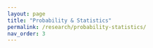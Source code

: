 ```yaml
---
layout: page
title: "Probability & Statistics"
permalink: /research/probability-statistics/
nav_order: 3
---
```





